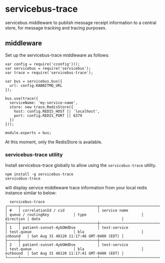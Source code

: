 # servicebus-trace
servicebus middleware to publish message receipt information to a central store, for message tracking and tracing purposes.

## middleware

Set up the servicebus-trace middleware as follows:
```
var config = require('cconfig')();
var servicebus = require('servicebus');
var trace = require('servicebus-trace');

var bus = servicebus.bus({
  url: config.RABBITMQ_URL
});

bus.use(trace({
  serviceName: 'my-service-name',
  store: new trace.RedisStore({
    host: config.REDIS_HOST || 'localhost',
    port: config.REDIS_PORT || 6379
  })
}));

module.exports = bus;
```
At this moment, only the RedisStore is available. 

### servicebus-trace utility

Install servicebus-trace globally to allow using the `servicebus-trace` utility. 
```
npm install -g servicebus-trace
servicebus-trace
```
will display service middleware trace information from your local redis instance similar to below:
```
  servicebus-trace
┌─────┬───────────────────────────────────┬──────────────────────────────┬──────────────────────────────┬──────────────────────────────┬───────────┬──────────────────────────────────────────┐
│ #   │ correlationId / cid               │ service name                 │ queue / routingKey           │ type                         │ direction │ date                                     │
├─────┼───────────────────────────────────┼──────────────────────────────┼──────────────────────────────┼──────────────────────────────┼───────────┼──────────────────────────────────────────┤
│ 1   │ patient-sunset-4ybOWdDse          │ test-service                 │ test.queue                   │ bla                          │ inbound   │ Sat Aug 31 48120 11:17:46 GMT-0400 (EDT) │
├─────┼───────────────────────────────────┼──────────────────────────────┼──────────────────────────────┼──────────────────────────────┼───────────┼──────────────────────────────────────────┤
│ 2   │ patient-sunset-4ybOWdDse          │ test-service                 │ test.queue                   │ bla                          │ outbound  │ Sat Aug 31 48120 11:17:41 GMT-0400 (EDT) │
└─────┴───────────────────────────────────┴──────────────────────────────┴──────────────────────────────┴──────────────────────────────┴───────────┴──────────────────────────────────────────┘
```
